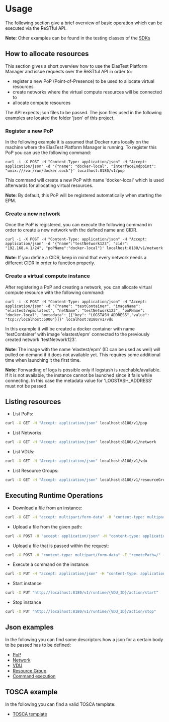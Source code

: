 # Usage

The following section give a brief overview of basic operation which can be executed via the ReSTful API. 

**Note**: Other examples can be found in the testing classes of the [SDKs][sdks]

## How to allocate resources
This section gives a short overview how to use the ElasTest Platform Manager and issue requests over the ReSTful API in order to:
* register a new PoP (Point-of-Presence) to be used to allocate virtual resources
* create networks where the virtual compute resources will be connected to
* allocate compute resources

The API expects json files to be passed. The json files used in the following examples are located the folder 'json' of this project.

### Register a new PoP

In the following example it is assumed that Docker runs locally on the machine where the ElasTest Platform Manager is running. To register this PoP you can use the following command:

```
curl -i -X POST -H "Content-Type: application/json" -H "Accept: application/json" -d '{"name": "docker-local", "interfaceEndpoint": "unix:///var/run/docker.sock"}' localhost:8180/v1/pop
```

This command will create a new PoP with name 'docker-local' which is used afterwards for allocating virtual resources.

**Note**: By default, this PoP will be registered automatically when starting the EPM. 

### Create a new network
 
Once the PoP is registered, you can execute the following command in order to create a new network with the defined name and CIDR.

```
curl -i -X POST -H "Content-Type: application/json" -H "Accept: application/json" -d '{"name":"testNetwork123", "cidr": "192.168.4.1/24", "poPName":"docker-local"}' localhost:8180/v1/network
``` 

**Note**: If you define a CIDR, keep in mind that every network needs a different CIDR in order to function properly.

### Create a virtual compute instance

After registering a PoP and creating a network, you can allocate virtual compute resource with the following command:

```
curl -i -X POST -H "Content-Type: application/json" -H "Accept: application/json" -d '{"name": "testContainer", "imageName": "elastest/epm:latest", "netName": "testNetwork123", "poPName": "docker-local", "metadata": [{"key": "LOGSTASH_ADDRESS","value": "tcp://localhost:5000"}]}' localhost:8180/v1/vdu
```

In this example it will be created a docker container with name 'testContainer' with image 'elastest/epm' connected to the previously created network 'testNetwork123'.

**Note**: The image with the name 'elastest/epm' (ID can be used as well) will pulled on demand if it does not available yet. This requires some additional time when launching it the first time.

**Note**: Forwarding of logs is possible only if logstash is reachable/available. If it is not available, the instance cannot be launched since it fails while connecting. In this case the metadata value for 'LOGSTASH_ADDRESS' must not be passed. 

## Listing resources

* List PoPs: 
```bash
curl -X GET -H "Accept: application/json" localhost:8180/v1/pop
```

* List Networks:
```bash
curl -X GET -H "Accept: application/json" localhost:8180/v1/network
```

* List VDUs:
```bash
curl -X GET -H "Accept: application/json" localhost:8180/v1/vdu
```

* List Resource Groups:
```bash
curl -X GET -H "Accept: application/json" localhost:8180/v1/resourceGroup
```

## Executing Runtime Operations

* Download a file from an instance:
```bash
curl -X GET -H "accept: multipart/form-data" -H "content-type: multipart/form-data" -d {"filePath":"/PATH_TO_FILE“} "http://localhost:8180/v1/runtime/{VDU_ID}/file“
```

* Upload a file from the given path:
```bash
curl -X POST -H "accept: application/json" -H "content-type: application/json" -d "{ "remotePath": "{PATH_ON_INSTANCE}", "hostPath": "{PATH_ON_HOST}"}" "http://localhost:8180/v1/runtime/{VDU_ID}/path"
```

* Upload a file that is passed within the request:
```bash
curl -X POST -H "content-type: multipart/form-data" -F "remotePath=/" -F "file=@{PATH_TO_FILE}“ "http://localhost:8180/v1/runtime/{VDU_ID}/file“
```

* Execute a command on the instance:
```bash
curl -X PUT -H "accept: application/json" -H "content-type: application/json" -d {"command":"ls","awaitCompletion":"true“} "http://localhost:8180/v1/runtime/{VDU_ID}/action/execute“
```

* Start instance
```bash
curl -X PUT "http://localhost:8180/v1/runtime/{VDU_ID}/action/start"
```

* Stop instance
```bash
curl -X PUT "http://localhost:8180/v1/runtime/{VDU_ID}/action/stop"
```

## Json examples

In the following you can find some descriptors how a json for a certain body to be passed has to be defined:

* [PoP][json_pop]
* [Network][json_network]
* [VDU][json_vdu]
* [Resource Group][json_resourcegroup] 
* [Command execution][json_command]

## TOSCA example

In the following you can find a valid TOSCA template:

* [TOSCA template][tosca_template]

[sdks]: sdks.md
[json_network]: ../descriptors/json/network.json
[json_vdu]: ../descriptors/json/vdu.json
[json_pop]: ../descriptors/json/pop.json
[json_resourcegroup]: ../descriptors/json/resource_group.json
[json_command]: ../descriptors/json/command.json
[tosca_template]: ../descriptors/tosca/service_template.yaml